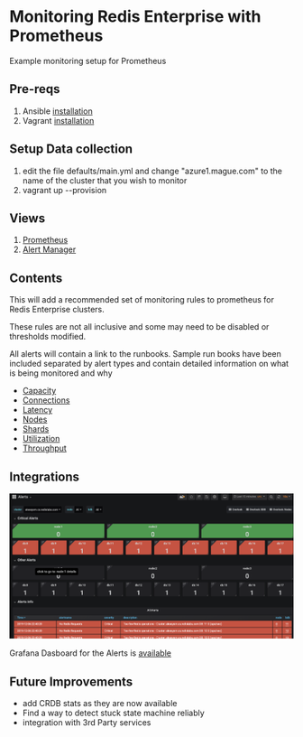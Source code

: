 # Monitoring Redis Enterprise with Prometheus

Example monitoring setup for Prometheus

## Pre-reqs

1. Ansible [installation](https://docs.ansible.com/ansible/latest/installation_guide/intro_installation.html)
2. Vagrant [installation](https://www.vagrantup.com/downloads.html)

## Setup Data collection

1. edit the file defaults/main.yml and change "azure1.mague.com" to the name of the cluster that you wish to monitor
2. vagrant up --provision

## Views

1.  [Prometheus](http://localhost:9090/)
2.  [Alert Manager](http://localhost:9093/)

## Contents

This will add a recommended set of monitoring rules to prometheus for Redis Enterprise clusters.

These rules are not all inclusive and some may need to be disabled or thresholds modified.

All alerts will contain a link to the runbooks.  Sample run books have been included separated by alert types and contain detailed information on what is being monitored and why


- [Capacity](./runbooks/capacity.md)
- [Connections](./runbooks/connections.md)
- [Latency](./runbooks/latency.md)
- [Nodes](./runbooks/nodes.md)
- [Shards](./runbooks/shards.md)
- [Utilization](./runbooks/utilization.md)
- [Throughput](./runbooks/throughput.md)

## Integrations

<img src="docs/alerts.png" alt="alerts_dashboard"/>

Grafana Dasboard for the Alerts is [available](https://github.com/Redislabs-Solution-Architects/monitoring/blob/master/grafana/Alerts.json)

## Future Improvements

- add CRDB stats as they are now available
- Find a way to detect stuck state machine reliably
- integration with 3rd Party services
